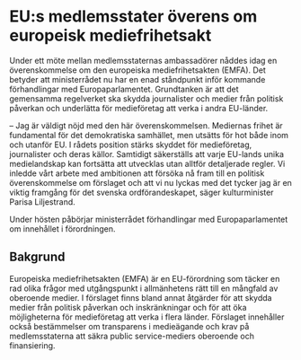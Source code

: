 # EU:s medlemsstater överens om europeisk mediefrihetsakt

Under ett möte mellan medlemsstaternas ambassadörer nåddes idag en överenskommelse om den europeiska mediefrihetsakten (EMFA). Det betyder att ministerrådet nu har en enad ståndpunkt inför kommande förhandlingar med Europaparlamentet. Grundtanken är att det gemensamma regelverket ska skydda journalister och medier från politisk påverkan och underlätta för medieföretag att verka i andra EU\-länder.

– Jag är väldigt nöjd med den här överenskommelsen. Mediernas frihet är fundamental för det demokratiska samhället, men utsätts för hot både inom och utanför EU. I rådets position stärks skyddet för medieföretag, journalister och deras källor. Samtidigt säkerställs att varje EU\-lands unika medielandskap kan fortsätta att utvecklas utan alltför detaljerade regler. Vi inledde vårt arbete med ambitionen att försöka nå fram till en politisk överenskommelse om förslaget och att vi nu lyckas med det tycker jag är en viktig framgång för det svenska ordförandeskapet, säger kulturminister Parisa Liljestrand.

Under hösten påbörjar ministerrådet förhandlingar med Europaparlamentet om innehållet i förordningen.

## Bakgrund

Europeiska mediefrihetsakten (EMFA) är en EU\-förordning som täcker en rad olika frågor med utgångspunkt i allmänhetens rätt till en mångfald av oberoende medier. I förslaget finns bland annat åtgärder för att skydda medier från politisk påverkan och inskränkningar och för att öka möjligheterna för medieföretag att verka i flera länder. Förslaget innehåller också bestämmelser om transparens i medieägande och krav på medlemsstaterna att säkra public service\-mediers oberoende och finansiering.
